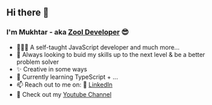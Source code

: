 ## Hi there 👋
### I'm Mukhtar - aka [Zool Developer](https://www.zooldeveloper.com) 😎

- 👨🏾‍💻 A self-taught JavaScript developer and much more...
- 🧠 Always looking to buid my skills up to the next level & be a better problem solver
- ✨ Creative in some ways 
- 🌱 Currently learning TypeScript + ...
- 📫 Reach out to me on: 🔗 [LinkedIn](https://linkedin.com/in/mukhtar-sulaiman) 
- 🎥 Check out my [Youtube Channel](https://www.youtube.com/channel/UCSvuJVJdF3NDsg9CjeM6I-Q)
